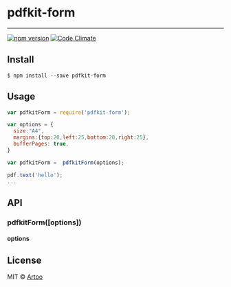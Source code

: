 # pdfkit-form 
------
[![npm version](https://badge.fury.io/js/pdfkit-form.svg)](https://badge.fury.io/js/pdfkit-form) [![Code Climate](https://codeclimate.com/github/ArtooTrills/pdfkit-form/badges/gpa.svg)](https://codeclimate.com/github/ArtooTrills/pdfkit-form)
## Install

```
$ npm install --save pdfkit-form
```


## Usage

```js
var pdfkitForm = require('pdfkit-form');

var options = {
  size:"A4",
  margins:{top:20,left:25,bottom:20,right:25},
  bufferPages: true,
}

var pdfkitForm =  pdfkitForm(options);

pdf.text('hello');
...
```


## API

### pdfkitForm([options])

#### options

## License

MIT © [Artoo](http://artootrills.github.io/pdfkit-form)
